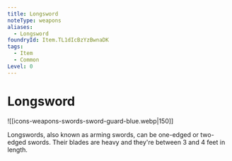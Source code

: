 ```yaml
---
title: Longsword
noteType: weapons
aliases:
  - Longsword
foundryId: Item.TL1dIcBzYzBwnaDK
tags:
  - Item
  - Common
Level: 0
---
```


# Longsword
![[icons-weapons-swords-sword-guard-blue.webp|150]]

Longswords, also known as arming swords, can be one-edged or two-edged swords. Their blades are heavy and they're between 3 and 4 feet in length.
